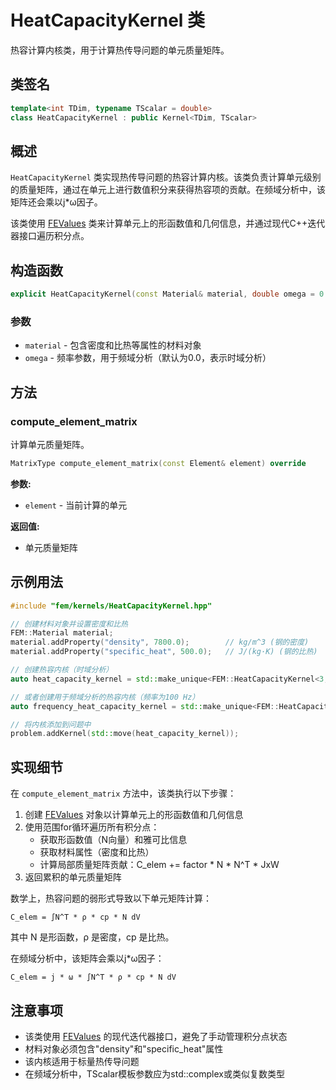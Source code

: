 # HeatCapacityKernel 类

热容计算内核类，用于计算热传导问题的单元质量矩阵。

## 类签名

```cpp
template<int TDim, typename TScalar = double>
class HeatCapacityKernel : public Kernel<TDim, TScalar>
```

## 概述

`HeatCapacityKernel` 类实现热传导问题的热容计算内核。该类负责计算单元级别的质量矩阵，通过在单元上进行数值积分来获得热容项的贡献。在频域分析中，该矩阵还会乘以j*ω因子。

该类使用 [FEValues](../../core/classes/FEValues.md) 类来计算单元上的形函数值和几何信息，并通过现代C++迭代器接口遍历积分点。

## 构造函数

```cpp
explicit HeatCapacityKernel(const Material& material, double omega = 0.0)
```

### 参数

- `material` - 包含密度和比热等属性的材料对象
- `omega` - 频率参数，用于频域分析（默认为0.0，表示时域分析）

## 方法

### compute_element_matrix

计算单元质量矩阵。

```cpp
MatrixType compute_element_matrix(const Element& element) override
```

**参数:**
- `element` - 当前计算的单元

**返回值:**
- 单元质量矩阵

## 示例用法

```cpp
#include "fem/kernels/HeatCapacityKernel.hpp"

// 创建材料对象并设置密度和比热
FEM::Material material;
material.addProperty("density", 7800.0);        // kg/m^3 (钢的密度)
material.addProperty("specific_heat", 500.0);   // J/(kg·K) (钢的比热)

// 创建热容内核（时域分析）
auto heat_capacity_kernel = std::make_unique<FEM::HeatCapacityKernel<3, double>>(material);

// 或者创建用于频域分析的热容内核（频率为100 Hz）
auto frequency_heat_capacity_kernel = std::make_unique<FEM::HeatCapacityKernel<3, std::complex<double>>>(material, 2 * M_PI * 100);

// 将内核添加到问题中
problem.addKernel(std::move(heat_capacity_kernel));
```

## 实现细节

在 `compute_element_matrix` 方法中，该类执行以下步骤：

1. 创建 [FEValues](../../core/classes/FEValues.md) 对象以计算单元上的形函数值和几何信息
2. 使用范围for循环遍历所有积分点：
   - 获取形函数值（N向量）和雅可比信息
   - 获取材料属性（密度和比热）
   - 计算局部质量矩阵贡献：C_elem += factor * N * N^T * JxW
3. 返回累积的单元质量矩阵

数学上，热容问题的弱形式导致以下单元矩阵计算：
```
C_elem = ∫N^T * ρ * cp * N dV
```

其中 N 是形函数，ρ 是密度，cp 是比热。

在频域分析中，该矩阵会乘以j*ω因子：
```
C_elem = j * ω * ∫N^T * ρ * cp * N dV
```

## 注意事项

- 该类使用 [FEValues](../../core/classes/FEValues.md) 的现代迭代器接口，避免了手动管理积分点状态
- 材料对象必须包含"density"和"specific_heat"属性
- 该内核适用于标量热传导问题
- 在频域分析中，TScalar模板参数应为std::complex<double>或类似复数类型